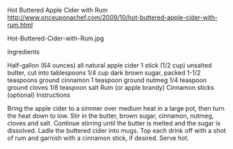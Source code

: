 Hot Buttered Apple Cider with Rum
http://www.onceuponachef.com/2009/10/hot-buttered-apple-cider-with-rum.html

Hot-Buttered-Cider-with-Rum.jpg

Ingredients

Half-gallon (64 ounces) all natural apple cider
1 stick (1/2 cup) unsalted butter, cut into tablespoons
1/4 cup dark brown sugar, packed
1-1/2 teaspoons ground cinnamon
1 teaspoon ground nutmeg
1/4 teaspoon ground cloves
1/8 teaspoon salt
Rum (or apple brandy)
Cinnamon sticks (optional)
Instructions

Bring the apple cider to a simmer over medium heat in a large pot, then turn the heat down to low. Stir in the butter, brown sugar, cinnamon, nutmeg, cloves and salt. Continue stirring until the butter is melted and the sugar is dissolved.
Ladle the buttered cider into mugs. Top each drink off with a shot of rum and garnish with a cinnamon stick, if desired. Serve hot.